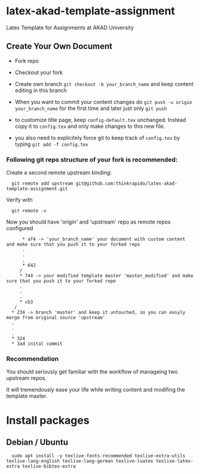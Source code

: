 # latex-akad-template-assignment
Latex Template for Assignments at AKAD University

## Create Your Own Document

- Fork repo
- Checkout your fork
- Create own branch ```git checkout -b your_branch_name``` and keep content editing in this branch
- When you want to commit your content changes do ```git push -u origin your_branch_name``` for the first time and later just only ```git push```

- to customize title page, keep ```config-default.tex``` unchanged. Instead copy it to ```config.tex``` and only make changes to this new file.
- you also need to explicitely force git to keep track of ```config.tex``` by typing ```git add -f config.tex```

### Following git repo structure of your fork is recommended:

Create a second remote upstream binding:

      git remote add upstream git@github.com:thinkrapido/latex-akad-template-assignment.git

Verify with

      git remote -v

Now you should have 'origin' and 'upstream' repo as remote repos configured

      
          * af4 -> 'your_branch_name' your document with custom content and make sure that you push it to your forked repo
          .
          .
          .    
          * 642
         / 
         * 744 -> your modified template master 'master_modified' and make sure that you push it to your forked repo
         .
         .
         . 
         * cb3
       /
      * 234 -> branch 'master' and keep it untouched, so you can easyly merge from original source 'upstream'
      .
      .
      . 
      * 324
      * 3ad inital commit

### Recommendation

You should seriously get familiar with the workflow of manageing two upstream repos. 

It will tremendously ease your life while writing content and modifing the template master. 

# Install packages

## Debian / Ubuntu

      sudo apt install -y texlive-fonts-recommended texlive-extra-utils texlive-lang-english texlive-lang-german texlive-luatex texlive-latex-extra texlive-bibtex-extra